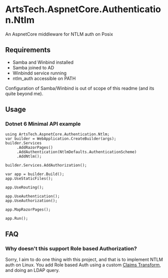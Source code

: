 # ArtsTech.AspnetCore.Authentication.Ntlm
An AspnetCore middleware for NTLM auth on Posix

## Requirements

 - Samba and Winbind installed
 - Samba joined to AD
 - Winbindd service running
 - ntlm_auth accessible on PATH

Configuration of Samba/Winbind is out of scope of this readme (and its quite beyond me).

## Usage

### Dotnet 6 Minimal API example
    
    using ArtsTech.AspnetCore.Authentication.Ntlm;
    var builder = WebApplication.CreateBuilder(args);   
    builder.Services
         .AddRazorPages()
         .AddAuthentication(NtlmDefaults.AuthenticationScheme)
         .AddNtlm();

    builder.Services.AddAuthorization();

    var app = builder.Build();
    app.UseStaticFiles();

    app.UseRouting();

    app.UseAuthentication();
    app.UseAuthorization();

    app.MapRazorPages();

    app.Run();

## FAQ

### Why doesn't this support Role based Authorization?

Sorry, I aim to do one thing with this project, and that is to implement NTLM auth on Linux. You add Role based Auth using a custom [Claims Transform](https://docs.microsoft.com/en-us/dotnet/api/microsoft.aspnetcore.authentication.iclaimstransformation.transformasync?view=aspnetcore-6.0), and doing an LDAP query.

